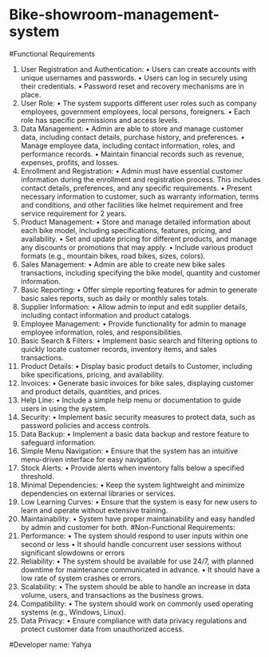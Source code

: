 # Bike-showroom-management-system
#Functional Requirements
1.	User Registration and Authentication: 
•	Users can create accounts with unique usernames and passwords. 
•	Users can log in securely using their credentials.
•	Password reset and recovery mechanisms are in place.
2.	User Role:
•	The system supports different user roles such as company employees, government employees, local persons, foreigners.
•	Each role has specific permissions and access levels.   
3.	Data Management:
•	Admin are able to store and manage customer data, including contact details, purchase history, and preferences.
•	Manage employee data, including contact information, roles, and performance records.
•	Maintain financial records such as revenue, expenses, profits, and losses.
4.	Enrollment and Registration:
•	Admin must have essential customer information during the enrollment and registration process. This includes contact details, preferences, and any specific requirements.
•	Present necessary information to customer, such as warranty information, terms and conditions, and other facilities like helmet requirement and free service requirement for 2 years. 
5.	Product Management:
•	Store and manage detailed information about each bike model, including specifications, features, pricing, and availability.
•	Set and update pricing for different products, and manage any discounts or promotions that may apply.
•	Include various product formats (e.g., mountain bikes, road bikes, sizes, colors).
6.	Sales Management:
•	Admin are able to create new bike sales transactions, including specifying the bike model, quantity and customer information.
7.	Basic Reporting:
•	Offer simple reporting features for admin to generate basic sales reports, such as daily or monthly sales totals.
8.	Supplier Information:
•	Allow admin to input and edit supplier details, including contact information and product catalogs.
9.	Employee Management:
•	Provide functionality for admin to manage employee information, roles, and responsibilities.
10.	Basic Search & Filters:
•	Implement basic search and filtering options to quickly locate customer records, inventory items, and sales transactions.
11.	Product Details:
•	Display basic product details to Customer, including bike specifications, pricing, and availability.
12.	Invoices:
•	Generate basic invoices for bike sales, displaying customer and product details, quantities, and prices.
13.	Help Line:
•	Include a simple help menu or documentation to guide users in using the system.
14.	Security:
•	Implement basic security measures to protect data, such as password policies and access controls.
15.	Data Backup:
•	Implement a basic data backup and restore feature to safeguard information.
16.	Simple Menu Navigation:
•	Ensure that the system has an intuitive menu-driven interface for easy navigation.
17.	Stock Alerts:
•	Provide alerts when inventory falls below a specified threshold.
18.	Minimal Dependencies:
•	Keep the system lightweight and minimize dependencies on external libraries or services.
19.	Low Learning Curves:
•	Ensure that the system is easy for new users to learn and operate without extensive training.
20.	Maintainability:
•	System have proper maintainability and easy handled by admin and customer for both.
#Non-Functional Requirements:	
1.	Performance:
•	The system should respond to user inputs within one second or less
•	It should handle concurrent user sessions without significant slowdowns or errors
2.	Reliability:
•	The system should be available for use 24/7, with planned downtime for maintenance communicated in advance.
•	It should have a low rate of system crashes or errors.
3.	Scalability:
•	The system should be able to handle an increase in data volume, users, and transactions as the business grows.
4.	Compatibility:
•	The system should work on commonly used operating systems (e.g., Windows, Linux).
5.	Data Privacy:
•	Ensure compliance with data privacy regulations and protect customer data from unauthorized access.

#Developer name:
Yahya
